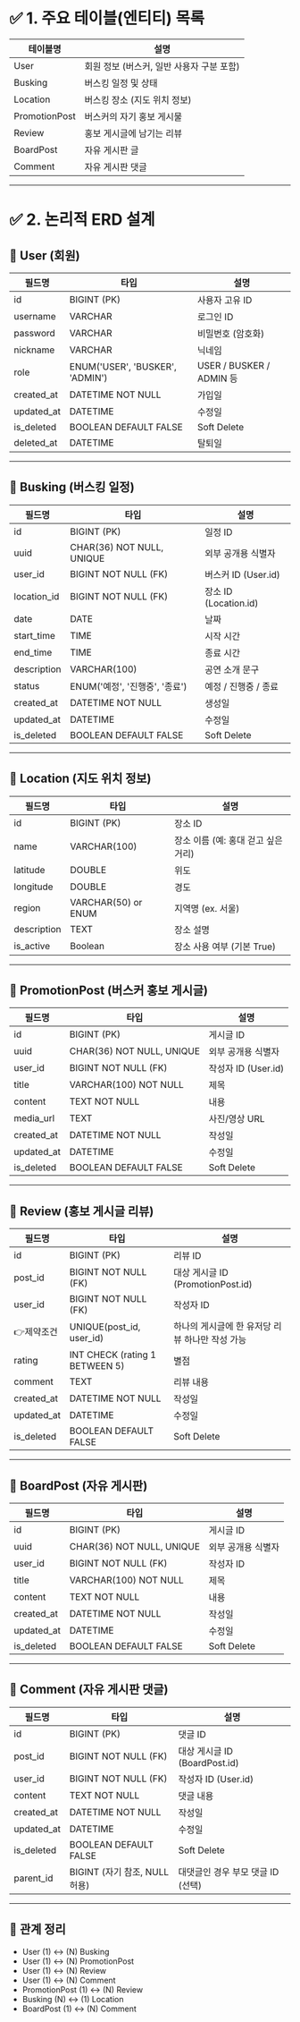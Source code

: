# ✅ 1. 주요 테이블(엔티티) 목록

| 테이블명        | 설명                                 |
|----------------|--------------------------------------|
| User           | 회원 정보 (버스커, 일반 사용자 구분 포함) |
| Busking        | 버스킹 일정 및 상태                     |
| Location       | 버스킹 장소 (지도 위치 정보)              |
| PromotionPost  | 버스커의 자기 홍보 게시물                 |
| Review         | 홍보 게시글에 남기는 리뷰                 |
| BoardPost      | 자유 게시판 글                          |
| Comment        | 자유 게시판 댓글                      |

---

# ✅ 2. 논리적 ERD 설계

## 📌 User (회원)

| 필드명     | 타입        | 설명                         |
|------------|-------------|------------------------------|
| id         | BIGINT (PK) | 사용자 고유 ID               |
| username   | VARCHAR     | 로그인 ID                    |
| password   | VARCHAR     | 비밀번호 (암호화)            |
| nickname   | VARCHAR     | 닉네임                       |
| role       | ENUM('USER', 'BUSKER', 'ADMIN') | USER / BUSKER / ADMIN 등     |
| created_at | DATETIME NOT NULL    | 가입일                       |
| updated_at | DATETIME    | 수정일                       |
| is_deleted | BOOLEAN DEFAULT FALSE    | Soft Delete                  |
| deleted_at | DATETIME    | 탈퇴일                       |

---

## 📌 Busking (버스킹 일정)

| 필드명      | 타입         | 설명                          |
|-------------|--------------|-------------------------------|
| id          | BIGINT (PK)  | 일정 ID                       |
| uuid        | CHAR(36) NOT NULL, UNIQUE | 외부 공개용 식별자            |
| user_id     | BIGINT NOT NULL (FK)  | 버스커 ID (User.id)           |
| location_id | BIGINT NOT NULL (FK)  | 장소 ID (Location.id)         |
| date        | DATE         | 날짜                          |
| start_time  | TIME         | 시작 시간                     |
| end_time    | TIME         | 종료 시간                     |
| description | VARCHAR(100) | 공연 소개 문구                |
| status      | ENUM('예정', '진행중', '종료') | 예정 / 진행중 / 종료          |
| created_at  | DATETIME NOT NULL     | 생성일                        |
| updated_at  | DATETIME     | 수정일                        |
| is_deleted | BOOLEAN DEFAULT FALSE      | Soft Delete                   |

---

## 📌 Location (지도 위치 정보)

| 필드명   | 타입         | 설명                          |
|----------|--------------|-------------------------------|
| id       | BIGINT (PK)  | 장소 ID                       |
| name     | VARCHAR(100) | 장소 이름 (예: 홍대 걷고 싶은 거리) |
| latitude | DOUBLE       | 위도                          |
| longitude| DOUBLE       | 경도                          |
| region   | VARCHAR(50) or ENUM | 지역명 (ex. 서울)          |
| description | TEXT        | 장소 설명                   |
| is_active | Boolean     | 장소 사용 여부 (기본 True)    |

---

## 📌 PromotionPost (버스커 홍보 게시글)

| 필드명     | 타입                      | 설명                          |
|------------|---------------------------|-------------------------------|
| id         | BIGINT (PK)               | 게시글 ID                    |
| uuid       | CHAR(36) NOT NULL, UNIQUE | 외부 공개용 식별자           |
| user_id    | BIGINT NOT NULL (FK)      | 작성자 ID (User.id)          |
| title      | VARCHAR(100) NOT NULL     | 제목                         |
| content    | TEXT NOT NULL             | 내용                         |
| media_url  | TEXT                      | 사진/영상 URL                |
| created_at | DATETIME NOT NULL         | 작성일                       |
| updated_at | DATETIME                  | 수정일                        |
| is_deleted | BOOLEAN DEFAULT FALSE     | Soft Delete                  |

---

## 📌 Review (홍보 게시글 리뷰)

| 필드명     | 타입         | 설명                             |
|------------|--------------|----------------------------------|
| id         | BIGINT (PK)  | 리뷰 ID                          |
| post_id    | BIGINT NOT NULL (FK)  | 대상 게시글 ID (PromotionPost.id) |
| user_id    | BIGINT NOT NULL (FK)  | 작성자 ID                        |
| 👉제약조건  | UNIQUE(post_id, user_id) | 하나의 게시글에 한 유저당 리뷰 하나만 작성 가능 |
| rating     | INT CHECK (rating 1 BETWEEN 5)    | 별점                             |
| comment    | TEXT         | 리뷰 내용                        |
| created_at | DATETIME NOT NULL     | 작성일                           |
| updated_at | DATETIME     | 수정일                           |
| is_deleted | BOOLEAN DEFAULT FALSE     | Soft Delete                      |

---

## 📌 BoardPost (자유 게시판)

| 필드명     | 타입         | 설명                          |
|------------|--------------|-------------------------------|
| id         | BIGINT (PK)  | 게시글 ID                    |
| uuid       | CHAR(36) NOT NULL, UNIQUE    | 외부 공개용 식별자           |
| user_id    | BIGINT NOT NULL (FK)  | 작성자 ID                    |
| title      | VARCHAR(100) NOT NULL      | 제목                         |
| content    | TEXT NOT NULL        | 내용                         |
| created_at | DATETIME NOT NULL     | 작성일                       |
| updated_at | DATETIME     | 수정일                       |
| is_deleted | BOOLEAN DEFAULT FALSE    | Soft Delete                   |

---

## 📌 Comment (자유 게시판 댓글)

| 필드명     | 타입                           | 설명                                |
|------------|--------------------------------|-------------------------------------|
| id         | BIGINT (PK)                    | 댓글 ID                             |
| post_id    | BIGINT NOT NULL (FK)           | 대상 게시글 ID (BoardPost.id)      |
| user_id    | BIGINT NOT NULL (FK)           | 작성자 ID (User.id)                 |
| content    | TEXT NOT NULL                  | 댓글 내용                            |
| created_at | DATETIME NOT NULL              | 작성일                               |
| updated_at | DATETIME                       | 수정일                               |
| is_deleted | BOOLEAN DEFAULT FALSE          | Soft Delete                          |
| parent_id  | BIGINT (자기 참조, NULL 허용) | 대댓글인 경우 부모 댓글 ID (선택)   |

---

## 🔄 관계 정리

- User (1) ↔ (N) Busking  
- User (1) ↔ (N) PromotionPost  
- User (1) ↔ (N) Review
- User (1) ↔ (N) Comment
- PromotionPost (1) ↔ (N) Review  
- Busking (N) ↔ (1) Location
- BoardPost (1) ↔ (N) Comment 
